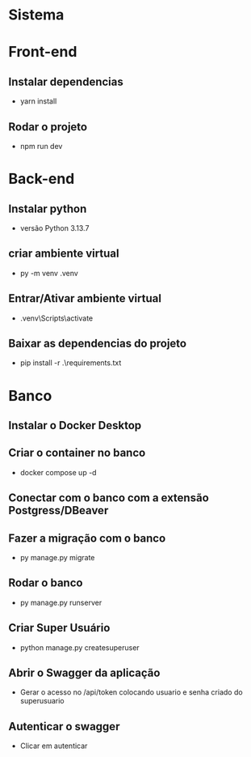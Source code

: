 # Sistema


# Front-end

## Instalar dependencias
- yarn install 

## Rodar o projeto
- npm run dev


# Back-end 

## Instalar python
- versão Python 3.13.7

## criar ambiente virtual 
- py -m venv .venv

## Entrar/Ativar ambiente virtual
- .venv\Scripts\activate

## Baixar as dependencias do projeto 
- pip install -r .\requirements.txt


# Banco

## Instalar o Docker Desktop

## Criar o container no banco
- docker compose up -d

## Conectar com o banco com a extensão Postgress/DBeaver

## Fazer a migração com o banco
- py manage.py migrate

## Rodar o banco 
- py manage.py runserver

## Criar Super Usuário
- python manage.py createsuperuser

## Abrir o Swagger da aplicação 
- Gerar o acesso no /api/token colocando usuario e senha criado do superusuario

## Autenticar o swagger 
- Clicar em autenticar 